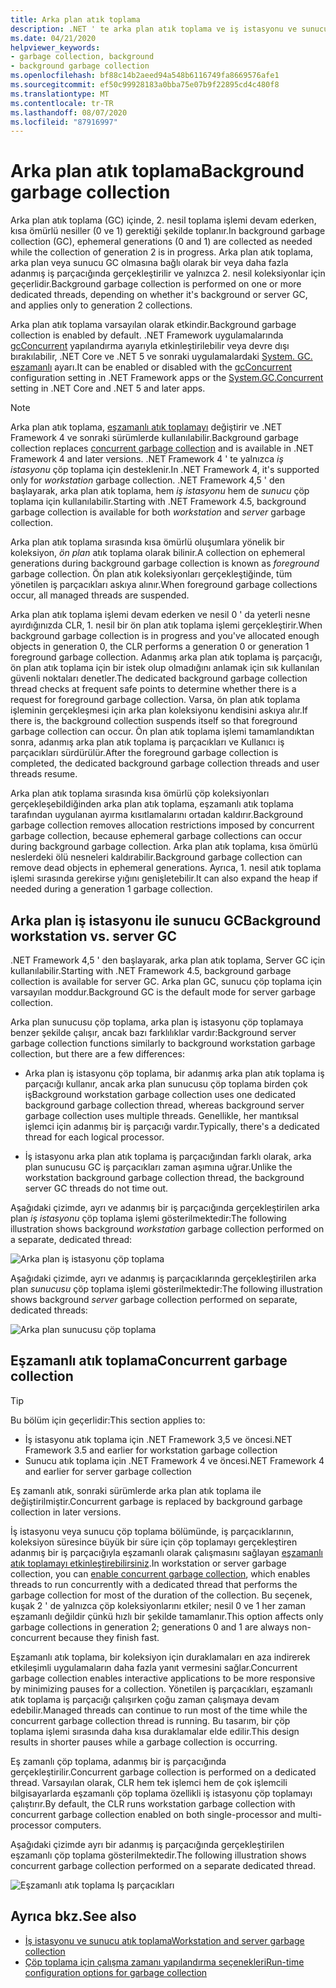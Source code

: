 ```yaml
---
title: Arka plan atık toplama
description: .NET ' te arka plan atık toplama ve iş istasyonu ve sunucu çöp toplama bölümünde farklılık gösteren bilgi edinin.
ms.date: 04/21/2020
helpviewer_keywords:
- garbage collection, background
- background garbage collection
ms.openlocfilehash: bf88c14b2aeed94a548b6116749fa8669576afe1
ms.sourcegitcommit: ef50c99928183a0bba75e07b9f22895cd4c480f8
ms.translationtype: MT
ms.contentlocale: tr-TR
ms.lasthandoff: 08/07/2020
ms.locfileid: "87916997"
---
```

# <a name="background-garbage-collection"></a><span data-ttu-id="12f3a-103">Arka plan atık toplama</span><span class="sxs-lookup"><span data-stu-id="12f3a-103">Background garbage collection</span></span>

<span data-ttu-id="12f3a-104">Arka plan atık toplama (GC) içinde, 2. nesil toplama işlemi devam ederken, kısa ömürlü nesiller (0 ve 1) gerektiği şekilde toplanır.</span><span class="sxs-lookup"><span data-stu-id="12f3a-104">In background garbage collection (GC), ephemeral generations (0 and 1) are collected as needed while the collection of generation 2 is in progress.</span></span> <span data-ttu-id="12f3a-105">Arka plan atık toplama, arka plan veya sunucu GC olmasına bağlı olarak bir veya daha fazla adanmış iş parçacığında gerçekleştirilir ve yalnızca 2. nesil koleksiyonlar için geçerlidir.</span><span class="sxs-lookup"><span data-stu-id="12f3a-105">Background garbage collection is performed on one or more dedicated threads, depending on whether it's background or server GC, and applies only to generation 2 collections.</span></span>

<span data-ttu-id="12f3a-106">Arka plan atık toplama varsayılan olarak etkindir.</span><span class="sxs-lookup"><span data-stu-id="12f3a-106">Background garbage collection is enabled by default.</span></span> <span data-ttu-id="12f3a-107">.NET Framework uygulamalarında [gcConcurrent](../../framework/configure-apps/file-schema/runtime/gcconcurrent-element.md) yapılandırma ayarıyla etkinleştirilebilir veya devre dışı bırakılabilir, .NET Core ve .NET 5 ve sonraki uygulamalardaki [System. GC. eşzamanlı](../../core/run-time-config/garbage-collector.md#background-gc) ayarı.</span><span class="sxs-lookup"><span data-stu-id="12f3a-107">It can be enabled or disabled with the [gcConcurrent](../../framework/configure-apps/file-schema/runtime/gcconcurrent-element.md) configuration setting in .NET Framework apps or the [System.GC.Concurrent](../../core/run-time-config/garbage-collector.md#background-gc) setting in .NET Core and .NET 5 and later apps.</span></span>

> [!NOTE]
> <span data-ttu-id="12f3a-108">Arka plan atık toplama, [eşzamanlı atık toplamayı](#concurrent-garbage-collection) değiştirir ve .NET Framework 4 ve sonraki sürümlerde kullanılabilir.</span><span class="sxs-lookup"><span data-stu-id="12f3a-108">Background garbage collection replaces [concurrent garbage collection](#concurrent-garbage-collection) and is available in .NET Framework 4 and later versions.</span></span> <span data-ttu-id="12f3a-109">.NET Framework 4 ' te yalnızca *iş istasyonu* çöp toplama için desteklenir.</span><span class="sxs-lookup"><span data-stu-id="12f3a-109">In .NET Framework 4, it's supported only for *workstation* garbage collection.</span></span> <span data-ttu-id="12f3a-110">.NET Framework 4,5 ' den başlayarak, arka plan atık toplama, hem *iş istasyonu* hem de *sunucu* çöp toplama için kullanılabilir.</span><span class="sxs-lookup"><span data-stu-id="12f3a-110">Starting with .NET Framework 4.5, background garbage collection is available for both *workstation* and *server* garbage collection.</span></span>

<span data-ttu-id="12f3a-111">Arka plan atık toplama sırasında kısa ömürlü oluşumlara yönelik bir koleksiyon, *ön plan* atık toplama olarak bilinir.</span><span class="sxs-lookup"><span data-stu-id="12f3a-111">A collection on ephemeral generations during background garbage collection is known as *foreground* garbage collection.</span></span> <span data-ttu-id="12f3a-112">Ön plan atık koleksiyonları gerçekleştiğinde, tüm yönetilen iş parçacıkları askıya alınır.</span><span class="sxs-lookup"><span data-stu-id="12f3a-112">When foreground garbage collections occur, all managed threads are suspended.</span></span>

<span data-ttu-id="12f3a-113">Arka plan atık toplama işlemi devam ederken ve nesil 0 ' da yeterli nesne ayırdığınızda CLR, 1. nesil bir ön plan atık toplama işlemi gerçekleştirir.</span><span class="sxs-lookup"><span data-stu-id="12f3a-113">When background garbage collection is in progress and you've allocated enough objects in generation 0, the CLR performs a generation 0 or generation 1 foreground garbage collection.</span></span> <span data-ttu-id="12f3a-114">Adanmış arka plan atık toplama iş parçacığı, ön plan atık toplama için bir istek olup olmadığını anlamak için sık kullanılan güvenli noktaları denetler.</span><span class="sxs-lookup"><span data-stu-id="12f3a-114">The dedicated background garbage collection thread checks at frequent safe points to determine whether there is a request for foreground garbage collection.</span></span> <span data-ttu-id="12f3a-115">Varsa, ön plan atık toplama işleminin gerçekleşmesi için arka plan koleksiyonu kendisini askıya alır.</span><span class="sxs-lookup"><span data-stu-id="12f3a-115">If there is, the background collection suspends itself so that foreground garbage collection can occur.</span></span> <span data-ttu-id="12f3a-116">Ön plan atık toplama işlemi tamamlandıktan sonra, adanmış arka plan atık toplama iş parçacıkları ve Kullanıcı iş parçacıkları sürdürülür.</span><span class="sxs-lookup"><span data-stu-id="12f3a-116">After the foreground garbage collection is completed, the dedicated background garbage collection threads and user threads resume.</span></span>

<span data-ttu-id="12f3a-117">Arka plan atık toplama sırasında kısa ömürlü çöp koleksiyonları gerçekleşebildiğinden arka plan atık toplama, eşzamanlı atık toplama tarafından uygulanan ayırma kısıtlamalarını ortadan kaldırır.</span><span class="sxs-lookup"><span data-stu-id="12f3a-117">Background garbage collection removes allocation restrictions imposed by concurrent garbage collection, because ephemeral garbage collections can occur during background garbage collection.</span></span> <span data-ttu-id="12f3a-118">Arka plan atık toplama, kısa ömürlü neslerdeki ölü nesneleri kaldırabilir.</span><span class="sxs-lookup"><span data-stu-id="12f3a-118">Background garbage collection can remove dead objects in ephemeral generations.</span></span> <span data-ttu-id="12f3a-119">Ayrıca, 1. nesil atık toplama işlemi sırasında gerekirse yığını genişletebilir.</span><span class="sxs-lookup"><span data-stu-id="12f3a-119">It can also expand the heap if needed during a generation 1 garbage collection.</span></span>

## <a name="background-workstation-vs-server-gc"></a><span data-ttu-id="12f3a-120">Arka plan iş istasyonu ile sunucu GC</span><span class="sxs-lookup"><span data-stu-id="12f3a-120">Background workstation vs. server GC</span></span>

<span data-ttu-id="12f3a-121">.NET Framework 4,5 ' den başlayarak, arka plan atık toplama, Server GC için kullanılabilir.</span><span class="sxs-lookup"><span data-stu-id="12f3a-121">Starting with .NET Framework 4.5, background garbage collection is available for server GC.</span></span> <span data-ttu-id="12f3a-122">Arka plan GC, sunucu çöp toplama için varsayılan moddur.</span><span class="sxs-lookup"><span data-stu-id="12f3a-122">Background GC is the default mode for server garbage collection.</span></span>

<span data-ttu-id="12f3a-123">Arka plan sunucusu çöp toplama, arka plan iş istasyonu çöp toplamaya benzer şekilde çalışır, ancak bazı farklılıklar vardır:</span><span class="sxs-lookup"><span data-stu-id="12f3a-123">Background server garbage collection functions similarly to background workstation garbage collection, but there are a few differences:</span></span>

- <span data-ttu-id="12f3a-124">Arka plan iş istasyonu çöp toplama, bir adanmış arka plan atık toplama iş parçacığı kullanır, ancak arka plan sunucusu çöp toplama birden çok iş</span><span class="sxs-lookup"><span data-stu-id="12f3a-124">Background workstation garbage collection uses one dedicated background garbage collection thread, whereas background server garbage collection uses multiple threads.</span></span> <span data-ttu-id="12f3a-125">Genellikle, her mantıksal işlemci için adanmış bir iş parçacığı vardır.</span><span class="sxs-lookup"><span data-stu-id="12f3a-125">Typically, there's a dedicated thread for each logical processor.</span></span>

- <span data-ttu-id="12f3a-126">İş istasyonu arka plan atık toplama iş parçacığından farklı olarak, arka plan sunucusu GC iş parçacıkları zaman aşımına uğrar.</span><span class="sxs-lookup"><span data-stu-id="12f3a-126">Unlike the workstation background garbage collection thread, the background server GC threads do not time out.</span></span>

<span data-ttu-id="12f3a-127">Aşağıdaki çizimde, ayrı ve adanmış bir iş parçacığında gerçekleştirilen arka plan *iş istasyonu* çöp toplama işlemi gösterilmektedir:</span><span class="sxs-lookup"><span data-stu-id="12f3a-127">The following illustration shows background *workstation* garbage collection performed on a separate, dedicated thread:</span></span>

![Arka plan iş istasyonu çöp toplama](media/fundamentals/background-workstation-garbage-collection.png)

<span data-ttu-id="12f3a-129">Aşağıdaki çizimde, ayrı ve adanmış iş parçacıklarında gerçekleştirilen arka plan *sunucusu* çöp toplama işlemi gösterilmektedir:</span><span class="sxs-lookup"><span data-stu-id="12f3a-129">The following illustration shows background *server* garbage collection performed on separate, dedicated threads:</span></span>

![Arka plan sunucusu çöp toplama](media/fundamentals/background-server-garbage-collection.png)

## <a name="concurrent-garbage-collection"></a><span data-ttu-id="12f3a-131">Eşzamanlı atık toplama</span><span class="sxs-lookup"><span data-stu-id="12f3a-131">Concurrent garbage collection</span></span>

> [!TIP]
> <span data-ttu-id="12f3a-132">Bu bölüm için geçerlidir:</span><span class="sxs-lookup"><span data-stu-id="12f3a-132">This section applies to:</span></span>
>
> - <span data-ttu-id="12f3a-133">İş istasyonu atık toplama için .NET Framework 3,5 ve öncesi</span><span class="sxs-lookup"><span data-stu-id="12f3a-133">.NET Framework 3.5 and earlier for workstation garbage collection</span></span>
> - <span data-ttu-id="12f3a-134">Sunucu atık toplama için .NET Framework 4 ve öncesi</span><span class="sxs-lookup"><span data-stu-id="12f3a-134">.NET Framework 4 and earlier for server garbage collection</span></span>
>
> <span data-ttu-id="12f3a-135">Eş zamanlı atık, sonraki sürümlerde arka plan atık toplama ile değiştirilmiştir.</span><span class="sxs-lookup"><span data-stu-id="12f3a-135">Concurrent garbage is replaced by background garbage collection in later versions.</span></span>

<span data-ttu-id="12f3a-136">İş istasyonu veya sunucu çöp toplama bölümünde, iş parçacıklarının, koleksiyon süresince büyük bir süre için çöp toplamayı gerçekleştiren adanmış bir iş parçacığıyla eşzamanlı olarak çalışmasını sağlayan [eşzamanlı atık toplamayı etkinleştirebilirsiniz](../../framework/configure-apps/file-schema/runtime/gcconcurrent-element.md).</span><span class="sxs-lookup"><span data-stu-id="12f3a-136">In workstation or server garbage collection, you can [enable concurrent garbage collection](../../framework/configure-apps/file-schema/runtime/gcconcurrent-element.md), which enables threads to run concurrently with a dedicated thread that performs the garbage collection for most of the duration of the collection.</span></span> <span data-ttu-id="12f3a-137">Bu seçenek, kuşak 2 ' de yalnızca çöp koleksiyonlarını etkiler; nesil 0 ve 1 her zaman eşzamanlı değildir çünkü hızlı bir şekilde tamamlanır.</span><span class="sxs-lookup"><span data-stu-id="12f3a-137">This option affects only garbage collections in generation 2; generations 0 and 1 are always non-concurrent because they finish fast.</span></span>

<span data-ttu-id="12f3a-138">Eşzamanlı atık toplama, bir koleksiyon için duraklamaları en aza indirerek etkileşimli uygulamaların daha fazla yanıt vermesini sağlar.</span><span class="sxs-lookup"><span data-stu-id="12f3a-138">Concurrent garbage collection enables interactive applications to be more responsive by minimizing pauses for a collection.</span></span> <span data-ttu-id="12f3a-139">Yönetilen iş parçacıkları, eşzamanlı atık toplama iş parçacığı çalışırken çoğu zaman çalışmaya devam edebilir.</span><span class="sxs-lookup"><span data-stu-id="12f3a-139">Managed threads can continue to run most of the time while the concurrent garbage collection thread is running.</span></span> <span data-ttu-id="12f3a-140">Bu tasarım, bir çöp toplama işlemi sırasında daha kısa duraklamalar elde edilir.</span><span class="sxs-lookup"><span data-stu-id="12f3a-140">This design results in shorter pauses while a garbage collection is occurring.</span></span>

<span data-ttu-id="12f3a-141">Eş zamanlı çöp toplama, adanmış bir iş parçacığında gerçekleştirilir.</span><span class="sxs-lookup"><span data-stu-id="12f3a-141">Concurrent garbage collection is performed on a dedicated thread.</span></span> <span data-ttu-id="12f3a-142">Varsayılan olarak, CLR hem tek işlemci hem de çok işlemcili bilgisayarlarda eşzamanlı çöp toplama özellikli iş istasyonu çöp toplamayı çalıştırır.</span><span class="sxs-lookup"><span data-stu-id="12f3a-142">By default, the CLR runs workstation garbage collection with concurrent garbage collection enabled on both single-processor and multi-processor computers.</span></span>

<span data-ttu-id="12f3a-143">Aşağıdaki çizimde ayrı bir adanmış iş parçacığında gerçekleştirilen eşzamanlı çöp toplama gösterilmektedir.</span><span class="sxs-lookup"><span data-stu-id="12f3a-143">The following illustration shows concurrent garbage collection performed on a separate dedicated thread.</span></span>

![Eşzamanlı atık toplama Iş parçacıkları](media/gc-concurrent.png)

## <a name="see-also"></a><span data-ttu-id="12f3a-145">Ayrıca bkz.</span><span class="sxs-lookup"><span data-stu-id="12f3a-145">See also</span></span>

- [<span data-ttu-id="12f3a-146">İş istasyonu ve sunucu atık toplama</span><span class="sxs-lookup"><span data-stu-id="12f3a-146">Workstation and server garbage collection</span></span>](workstation-server-gc.md)
- [<span data-ttu-id="12f3a-147">Çöp toplama için çalışma zamanı yapılandırma seçenekleri</span><span class="sxs-lookup"><span data-stu-id="12f3a-147">Run-time configuration options for garbage collection</span></span>](../../core/run-time-config/garbage-collector.md)
